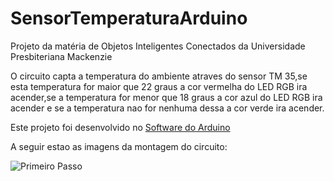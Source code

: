# SensorTemperaturaArduino
Projeto da matéria de Objetos Inteligentes Conectados da Universidade Presbiteriana Mackenzie 

O circuito capta a temperatura do ambiente atraves do sensor TM 35,se esta temperatura for maior que 22 graus a cor vermelha do LED RGB ira acender,se a temperatura for menor que 18 graus a cor azul do LED RGB ira acender e se a temperatura nao for nenhuma dessa a cor verde ira acender.

Este projeto foi desenvolvido no [Software do Arduino](https://www.arduino.cc/en/main/software) 

A seguir estao as imagens da montagem do circuito:

![Primeiro Passo](1.jpeg)

